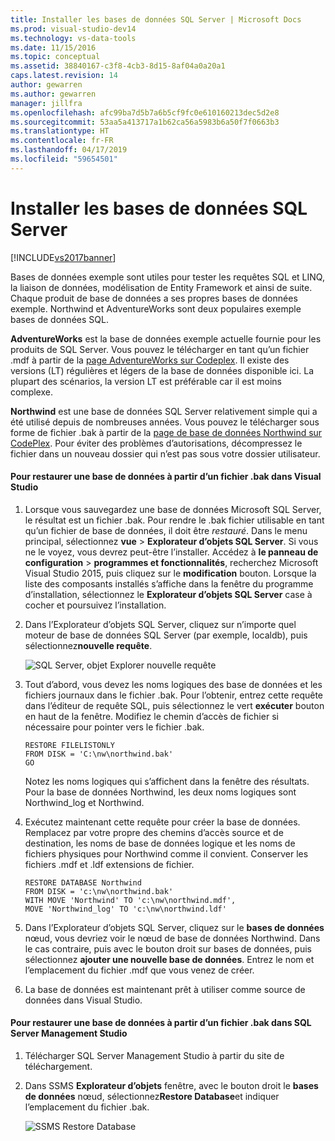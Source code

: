 ```yaml
---
title: Installer les bases de données SQL Server | Microsoft Docs
ms.prod: visual-studio-dev14
ms.technology: vs-data-tools
ms.date: 11/15/2016
ms.topic: conceptual
ms.assetid: 38840167-c3f8-4cb3-8d15-8af04a0a20a1
caps.latest.revision: 14
author: gewarren
ms.author: gewarren
manager: jillfra
ms.openlocfilehash: afc99ba7d5b7a6b5cf9fc0e610160213dec5d2e8
ms.sourcegitcommit: 53aa5a413717a1b62ca56a5983b6a50f7f0663b3
ms.translationtype: HT
ms.contentlocale: fr-FR
ms.lasthandoff: 04/17/2019
ms.locfileid: "59654501"
---
```

# <a name="install-sql-server-sample-databases"></a>Installer les bases de données SQL Server
[!INCLUDE[vs2017banner](../includes/vs2017banner.md)]

Bases de données exemple sont utiles pour tester les requêtes SQL et LINQ, la liaison de données, modélisation de Entity Framework et ainsi de suite.  Chaque produit de base de données a ses propres bases de données exemple. Northwind et AdventureWorks sont deux populaires exemple bases de données SQL.  
  
 **AdventureWorks** est la base de données exemple actuelle fournie pour les produits de SQL Server. Vous pouvez le télécharger en tant qu’un fichier .mdf à partir de la [page AdventureWorks sur Codeplex](http://msftdbprodsamples.codeplex.com/). Il existe des versions (LT) régulières et légers de la base de données disponible ici. La plupart des scénarios, la version LT est préférable car il est moins complexe.  
  
 **Northwind** est une base de données SQL Server relativement simple qui a été utilisé depuis de nombreuses années. Vous pouvez le télécharger sous forme de fichier .bak à partir de la [page de base de données Northwind sur CodePlex](https://northwinddatabase.codeplex.com/). Pour éviter des problèmes d’autorisations, décompressez le fichier dans un nouveau dossier qui n’est pas sous votre dossier utilisateur.  
  
#### <a name="to-restore-a-database-from-a-bak-file-in-visual-studio"></a>Pour restaurer une base de données à partir d’un fichier .bak dans Visual Studio  
  
1.  Lorsque vous sauvegardez une base de données Microsoft SQL Server, le résultat est un fichier .bak. Pour rendre le .bak fichier utilisable en tant qu’un fichier de base de données, il doit être *restauré*. Dans le menu principal, sélectionnez **vue** > **Explorateur d’objets SQL Server**. Si vous ne le voyez, vous devrez peut-être l’installer. Accédez à **le panneau de configuration** > **programmes et fonctionnalités**, recherchez Microsoft Visual Studio 2015, puis cliquez sur le **modification** bouton. Lorsque la liste des composants installés s’affiche dans la fenêtre du programme d’installation, sélectionnez le **Explorateur d’objets SQL Server** case à cocher et poursuivez l’installation.  
  
2.  Dans l’Explorateur d’objets SQL Server, cliquez sur n’importe quel moteur de base de données SQL Server (par exemple, localdb), puis sélectionnez**nouvelle requête**.  
  
     ![SQL Server, objet Explorer nouvelle requête](../data-tools/media/raddata-sql-server-object-explorer-new-query.png "raddata SQL Server, objet Explorer nouvelle requête")  
  
3.  Tout d’abord, vous devez les noms logiques des base de données et les fichiers journaux dans le fichier .bak. Pour l’obtenir, entrez cette requête dans l’éditeur de requête SQL, puis sélectionnez le vert **exécuter** bouton en haut de la fenêtre. Modifiez le chemin d’accès de fichier si nécessaire pour pointer vers le fichier .bak.  
  
    ```  
    RESTORE FILELISTONLY  
    FROM DISK = 'C:\nw\northwind.bak'  
    GO  
    ```  
  
     Notez les noms logiques qui s’affichent dans la fenêtre des résultats.  Pour la base de données Northwind, les deux noms logiques sont Northwind_log et Northwind.  
  
4.  Exécutez maintenant cette requête pour créer la base de données. Remplacez par votre propre des chemins d’accès source et de destination, les noms de base de données logique et les noms de fichiers physiques pour Northwind comme il convient. Conserver les fichiers .mdf et .ldf extensions de fichier.  
  
    ```  
    RESTORE DATABASE Northwind  
    FROM DISK = 'c:\nw\northwind.bak'  
    WITH MOVE 'Northwind' TO 'c:\nw\northwind.mdf',  
    MOVE 'Northwind_log' TO 'c:\nw\northwind.ldf'  
    ```  
  
5.  Dans l’Explorateur d’objets SQL Server, cliquez sur le **bases de données** nœud, vous devriez voir le nœud de base de données Northwind. Dans le cas contraire, puis avec le bouton droit sur bases de données, puis sélectionnez **ajouter une nouvelle base de données**. Entrez le nom et l’emplacement du fichier .mdf que vous venez de créer.  
  
6.  La base de données est maintenant prêt à utiliser comme source de données dans Visual Studio.  
  
#### <a name="to-restore-a-database-from-a-bak-file-in-sql-server-management-studio"></a>Pour restaurer une base de données à partir d’un fichier .bak dans SQL Server Management Studio  
  
1.  Télécharger SQL Server Management Studio à partir du site de téléchargement.  
  
2.  Dans SSMS **Explorateur d’objets** fenêtre, avec le bouton droit le **bases de données** nœud, sélectionnez**Restore Database**et indiquer l’emplacement du fichier .bak.  
  
     ![SSMS Restore Database](../data-tools/media/raddata-ssms-restore-database.png "raddata SSMS Restore Database")
